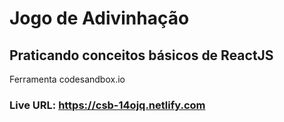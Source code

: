 # Jogo de Adivinhação
## Praticando conceitos básicos de ReactJS
Ferramenta codesandbox.io
### Live URL: https://csb-14ojq.netlify.com
